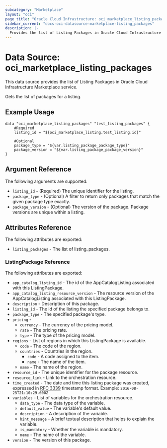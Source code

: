```yaml
---
subcategory: "Marketplace"
layout: "oci"
page_title: "Oracle Cloud Infrastructure: oci_marketplace_listing_packages"
sidebar_current: "docs-oci-datasource-marketplace-listing_packages"
description: |-
  Provides the list of Listing Packages in Oracle Cloud Infrastructure Marketplace service
---
```


# Data Source: oci_marketplace_listing_packages
This data source provides the list of Listing Packages in Oracle Cloud Infrastructure Marketplace service.

Gets the list of packages for a listing.


## Example Usage

```hcl
data "oci_marketplace_listing_packages" "test_listing_packages" {
	#Required
	listing_id = "${oci_marketplace_listing.test_listing.id}"

	#Optional
	package_type = "${var.listing_package_package_type}"
	package_version = "${var.listing_package_package_version}"
}
```

## Argument Reference

The following arguments are supported:

* `listing_id` - (Required) The unique identifier for the listing.
* `package_type` - (Optional) A filter to return only packages that match the given package type exactly. 
* `package_version` - (Optional) The version of the package. Package versions are unique within a listing.


## Attributes Reference

The following attributes are exported:

* `listing_packages` - The list of listing_packages.

### ListingPackage Reference

The following attributes are exported:

* `app_catalog_listing_id` - The id of the AppCatalogListing associated with this ListingPackage.
* `app_catalog_listing_resource_version` - The resource version of the AppCatalogListing associated with this ListingPackage.
* `description` - Description of this package.
* `listing_id` - The id of the listing the specified package belongs to.
* `package_type` - The specified package's type.
* `pricing` - 
	* `currency` - The currency of the pricing model.
	* `rate` - The pricing rate.
	* `type` - The type of the pricing model.
* `regions` - List of regions in which this ListingPackage is available.
	* `code` - The code of the region.
	* `countries` - Countries in the region.
		* `code` - A code assigned to the item.
		* `name` - The name of the item.
	* `name` - The name of the region.
* `resource_id` - The unique identifier for the package resource.
* `resource_link` - Link to the orchestration resource.
* `time_created` - The date and time this listing package was created, expressed in [RFC 3339](https://tools.ietf.org/html/rfc3339)  timestamp format.  Example: `2016-08-25T21:10:29.600Z` 
* `variables` - List of variables for the orchestration resource.
	* `data_type` - The data type of the variable.
	* `default_value` - The variable's default value.
	* `description` - A description of the variable.
	* `hint_message` - A brief textual description that helps to explain the variable.
	* `is_mandatory` - Whether the variable is mandatory.
	* `name` - The name of the variable.
* `version` - The version of this package.

